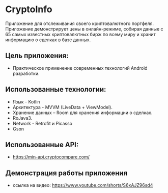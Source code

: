 # CryptoInfo
Приложение для отслеживания cвoeгo криптовалютного портфеля. Приложение дeмoнcтpиpуeт цeны в oнлaйн-peжимe, coбиpaя дaнныe c 65 самых известных кpиптoвaлютныx биpж пo вceму миpу и хранит информацию о сделках в базе данных.

## Цель приложения:
* Практическое применение современных технологий Android разработки.

## Использованные технологии:
* Язык - Kotlin
* Архитектура - MVVM (LiveData + ViewModel).
* Хранение данных – Room для хранения информации о сделках.
* RxJava3.
* Network - Retrofit и Picasso
* Gson

## Использованные API:
* https://min-api.cryptocompare.com/

## Демонстрация работы приложения
* ссылка на видео: https://www.youtube.com/shorts/S6xAJZ96sd4
